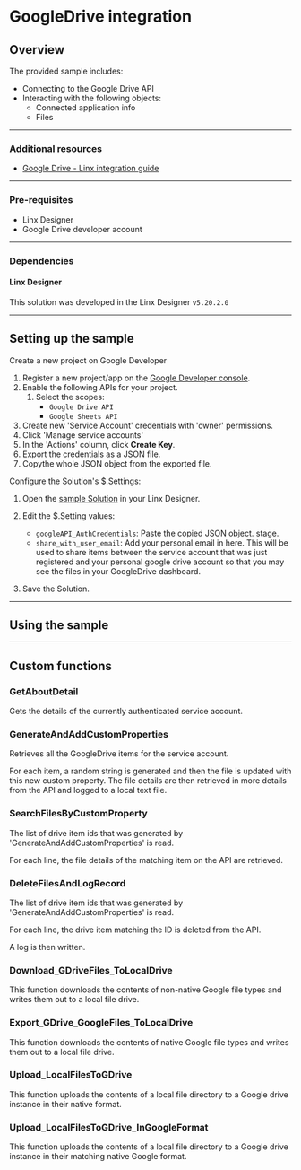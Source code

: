 # GoogleDrive integration

## Overview

The provided sample includes:

- Connecting to the Google Drive API
- Interacting with the following objects:
  - Connected application info
  - Files

---

### Additional resources

- [Google Drive - Linx integration guide](https://linx.software/docs/guides/googleapis/)

---

### Pre-requisites

- Linx Designer
- Google Drive developer account

---

### Dependencies

#### Linx Designer

This solution was developed in the Linx Designer `v5.20.2.0`

---

## Setting up the sample

Create a new project on Google Developer

1. Register a new project/app on the [Google Developer console](https://console.developers.google.com/).
1. Enable the following APIs for your project.
   1. Select the scopes:
      - `Google Drive API`
      - `Google Sheets API`
1. Create new 'Service Account' credentials with 'owner' permissions.
1. Click 'Manage service accounts'
1. In the 'Actions' column, click **Create Key**.
1. Export the credentials as a JSON file.
1. Copythe whole JSON object from the exported file.

Configure the Solution's $.Settings:

1. Open the [sample Solution](Solution.lsoz) in your Linx Designer.
1. Edit the $.Setting values:

   - `googleAPI_AuthCredentials`: Paste the copied JSON object.
     stage.
   - `share_with_user_email`: Add your personal email in here. This will be used to share items between the service account that was just registered and your personal google drive account so that you may see the files in your GoogleDrive dashboard.

1. Save the Solution.

---

## Using the sample

---

## Custom functions

### GetAboutDetail

Gets the details of the currently authenticated service account.

### GenerateAndAddCustomProperties

Retrieves all the GoogleDrive items for the service account.

For each item, a random string is generated and then the file is updated with this new custom property. The file details are then retrieved in more details from the API and logged to a local text file.

### SearchFilesByCustomProperty

The list of drive item ids that was generated by 'GenerateAndAddCustomProperties' is read.

For each line, the file details of the matching item on the API are retrieved.

### DeleteFilesAndLogRecord

The list of drive item ids that was generated by 'GenerateAndAddCustomProperties' is read.

For each line, the drive item matching the ID is deleted from the API.

A log is then written.

### Download_GDriveFiles_ToLocalDrive

This function downloads the contents of non-native Google file types and writes them out to a local file drive.

### Export_GDrive_GoogleFiles_ToLocalDrive

This function downloads the contents of native Google file types and writes them out to a local file drive.

### Upload_LocalFilesToGDrive

This function uploads the contents of a local file directory to a Google drive instance in their native format.

### Upload_LocalFilesToGDrive_InGoogleFormat

This function uploads the contents of a local file directory to a Google drive instance in their matching native Google format.

